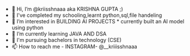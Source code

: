 - 👋 Hi, I’m @kriisshnaaa aka KRISHNA GUPTA ;)
- 🌊 I've completed my schooling,learnt python,sql,file handeling 
- 👀 I’m interested in BUILDING AI PROJECTS
      * currently built an AI model using python
- 🌱 I’m currently learning JAVA AND DSA
- 🎐  I'm pursuing bachelors in technology (CSE)
- 📫 How to reach me -
    INSTAGRAM-  @__kriiisshnaaa


<!---
kriisshnaaa/kriisshnaaa is a ✨ special ✨ repository because its `README.md` (this file) appears on your GitHub profile.
You can click the Preview link to take a look at your changes.
--->
